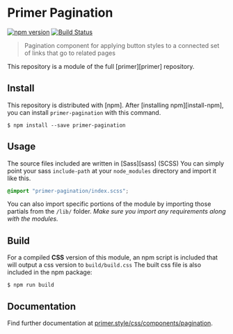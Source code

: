 # Primer Pagination

[![npm version](https://img.shields.io/npm/v/primer-pagination.svg)](https://www.npmjs.org/package/primer-pagination)
[![Build Status](https://travis-ci.org/primer/css.svg?branch=master)](https://travis-ci.org/primer/primer)

> Pagination component for applying button styles to a connected set of links that go to related pages

This repository is a module of the full [primer][primer] repository.

## Install

This repository is distributed with [npm]. After [installing npm][install-npm], you can install `primer-pagination` with this command.

```
$ npm install --save primer-pagination
```

## Usage

The source files included are written in [Sass][sass] (SCSS) You can simply point your sass `include-path` at your `node_modules` directory and import it like this.

```scss
@import "primer-pagination/index.scss";
```

You can also import specific portions of the module by importing those partials from the `/lib/` folder. _Make sure you import any requirements along with the modules._

## Build

For a compiled **CSS** version of this module, an npm script is included that will output a css version to `build/build.css` The built css file is also included in the npm package:

```
$ npm run build
```

## Documentation

Find further documentation at [primer.style/css/components/pagination](https://primer.style/css/components/pagination).
